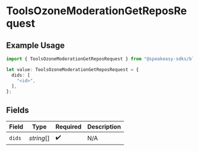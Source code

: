 # ToolsOzoneModerationGetReposRequest

## Example Usage

```typescript
import { ToolsOzoneModerationGetReposRequest } from "@speakeasy-sdks/bluesky/models/operations";

let value: ToolsOzoneModerationGetReposRequest = {
  dids: [
    "<id>",
  ],
};
```

## Fields

| Field              | Type               | Required           | Description        |
| ------------------ | ------------------ | ------------------ | ------------------ |
| `dids`             | *string*[]         | :heavy_check_mark: | N/A                |